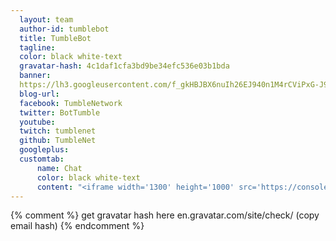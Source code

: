 ```yaml
---
  layout: team
  author-id: tumblebot
  title: TumbleBot
  tagline:
  color: black white-text
  gravatar-hash: 4c1daf1cfa3bd9be34efc536e03b1bda
  banner:
  https://lh3.googleusercontent.com/f_gkHBJBX6nuIh26EJ940n1M4rCViPxG-J9lG8WoCfsj5EZUxgTsuc6UvkK8a1yidFeneubIEBCMVQzJJXwAiny2nUUNr79F_G2jl8i-5D_b2lj7yzhXrnB7cSVy_WFZP8fUWi5u9_wPseFSBliFwCJi8it7YIF_Abh6LEoQXwDSevYu6Ec58l3Pr4Lkk-c5cj9aLVCseOW93o75GoS4bvdOcv3SOakFfklO-gUu53c9qoEjK5m71kTWYurWgGWnTSIZv0AGbYckAQIs7KqUUwmSR3A0iUfvcGg309uB8YYVEWDwlCVq53Rl7W6U-VkaZBoSd9UJ8C_GW23SvusrserL0C19Ov4CBCxL0Zh7uGof9--kVkffCAoiPLoqbNUzz8-bVu3E3fE-GdPO2L4VQvTZzZ7rgxITPM1AXjk6UuEsiXxDmW97l4xRoz__XBim9m1v4P_WAp1F2-Z2ruRss-fd9sV_FuzaT3fnNDvTFRzxorI5cTAjgmsBbimhFk2zycNzFvDTYtcdkvXBnw-Phu0W05U3xsXlUAkIyfE175YDdBcA-cjcY4vrTjYxxbvsBt-F-rxvL7h4B54EslTLqFeBOkz-tIsaTy-dMRT74dJxlykzu0a1XUT0C5wqlCJXxLubYoQXBRJgDhD3Mb9srOb7Nj5HSQO9pw=w559-h314-no
  blog-url:
  facebook: TumbleNetwork
  twitter: BotTumble
  youtube:
  twitch: tumblenet
  github: TumbleNet
  googleplus:
  customtab:
      name: Chat
      color: black white-text
      content: "<iframe width='1300' height='1000' src='https://console.api.ai/api-client/demo/embedded/tumble-bot'></iframe>"
---
```

{% comment %} get gravatar hash here en.gravatar.com/site/check/ (copy email hash) {% endcomment %}
